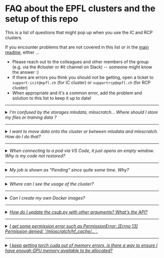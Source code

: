 # FAQ about the EPFL clusters and the setup of this repo
This is a list of questions that might pop up when you use the IC and RCP clusters.

If you encounter problems that are not covered in this list or in the [main readme](README.md), either ...
* Please reach out to the colleagues and other members of the group (e.g. via the #cluster or #it channel on Slack) -- someone might know the answer :)
* If there are errors you think you should not be getting, open a ticket to `support-icit@epfl.ch` (for IC cluster) or `supportrcp@epfl.ch` (for RCP cluster)
* When appropriate and it's a common error, add the problem and solution to this list to keep it up to date!


___ 
<details>
<summary><i>I'm confused by the storages mlodata, mloscratch... Where should I store my files or training data ?</i> </summary>
We agreee that the storage system can be confusing -- simply put: keep everything in your personal home folder on mloscratch, including training data, because only scratch can be mounted on a pod. The other storage mlodata is just for very long-term (e.g. replication for published papers). Moving things onto the cluster or between folders can also be done easily via <a href="README.md#the-haas-machine">HaaS machine </a>. For more details on storage, see <a href="README.md#file-management">file management</a> again.
</details>

---

<details>

<summary><i>I want to move data onto the cluster or between mlodata and mloscratch. How do I do that?</i> </summary>
Moving things onto the cluster or between folders can also be done easily via <a href="README.md#the-haas-machine"> HaaS machine</a>.
</details>

---

<details>
<summary><i> When connecting to a pod via VS Code, it just opens an empty window. Why is my code not restored?</i> </summary>
Note that when opening the VS code window, it opens the home folder of the pod (not scratch!). You can navigate to your working directory (code) by navigating to `/mloscratch/homes/<your username>`.
</details>

---

<details>
<summary><i> My job is shown as "Pending" since quite some time. Why? </i> </summary>
Make sure that you have requested the correct resources (CPU, memory, GPU, etc.) and that you are not exceeding the limits of the cluster. For example, if you launched the csub script with a node type such as "G10", but you are on RCP, the job will not start because the node type does not exist on RCP. Otherwise, it might just be that the cluster is busy and you need to wait a bit. See the question below.
</details>

---

<details>
<summary><i> Where can I see the usage of the cluster? </i> </summary>
Check the dashboard for the IC cluster (https://ic-dashboard.epfl.ch/) or the RCP cluster (https://rcp-dashboard.epfl.ch/).
</details>

---

<details>
<summary><i> Can I create my own Docker images? </i> </summary>
Yes, you can -- see <a href=README.md#creating-a-custom-docker-image>README.md#creating-a-custom-docker-image</href> for more information.
</details>

---

<details>
<summary><i> How do I update the csub.py with other arguments? What's the API? </i> </summary>
The script uses the run:ai yaml API. You can find the documentation (which fields there are, etc.) here: https://docs.run.ai/v2.15/developer/cluster-api/reference/training/ (for training jobs) and https://docs.run.ai/v2.15/developer/cluster-api/reference/interactive/ (interactive jobs).
</details>

---

<details>
<summary><i> I get some permission error such as PermissionError: [Errno 13] Permission denied: '/mloscratch/hf_cache/...`. </i> </summary>
This is probably related to the user and group permissions. Two things: for containers, make sure your user id is yours and the group id is 75545 (which stands for the runai-mlo group).
Also, please add the following line to your .bashrc or .zshrc: umask 007 (e.g. via echo "umask 007" >> ~/.zshrc. Make sure that this is persistent or always done for all containers you use).
If the problem persists, please contact us in the #it or #cluster channel. 

As an explanation, we set up the huggingface cache (via the environment variable HF_HOME=/mloscratch/hf_cache) to be shared between users so that large datasets, checkpoints, ... are not downloaded repeatedly. You can also deactivate the huggingface cache, but it should work; so let us know if there's a problem.
</details>

---

<details>
<summary><i> I keep getting torch cuda out of memory errors, is there a way to ensure I have enough GPU memory available to be allocated? </i> </summary>
If you request one GPU, you also receive the full GPU and its RAM. This means that getting an OOM error means you are saturating the GPU's memory, e.g. 40GB for the A100s on the IT cluster.
  
If debugging does not solve your issue, you can try switching to RCP where there are 80GB RAM GPUs.
</details>
